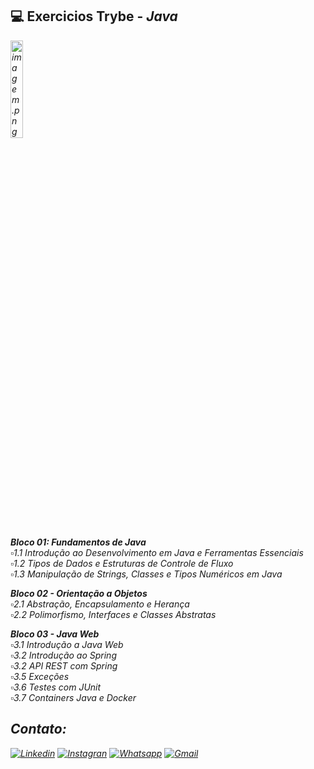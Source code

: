 ## 💻️ Exercicios Trybe - <i>Java<i>

<img src="https://media2.giphy.com/media/e6w3i2arfjIoI8hWy0/giphy.gif?cid=ecf05e47zwr41l2zle2hgii85qd0ott15xy1ue058qpqlopt&rid=giphy.gif&ct=g" alt="imagem.png" style="width: 20%;"> <br>

**Bloco 01: Fundamentos de Java**<br>
 ▫️1.1  Introdução ao Desenvolvimento em Java e Ferramentas Essenciais<br>
 ▫️1.2  Tipos de Dados e Estruturas de Controle de Fluxo<br>
 ▫️1.3  Manipulação de Strings, Classes e Tipos Numéricos em Java<br>


**Bloco 02 - Orientação a Objetos**<br>
 ▫️2.1  Abstração, Encapsulamento e Herança<br>
 ▫️2.2  Polimorfismo, Interfaces e Classes Abstratas<br>
 

**Bloco 03 - Java Web**<br>
 ▫️3.1 Introdução a Java Web<br>
 ▫️3.2  Introdução ao Spring<br>
 ▫️3.2  API REST com Spring<br>
 ▫️3.5  Exceções<br>
 ▫️3.6  Testes com JUnit<br>
 ▫️3.7  Containers Java e Docker<br>
 
## Contato:
[![Linkedin](https://img.shields.io/badge/LinkedIn-0077B5?style=for-the-badge&logo=linkedin&logoColor=white)](https://www.linkedin.com/in/caroline-nunes-devfullstack/)
[![Instagran](https://img.shields.io/badge/Instagram-E4405F?style=for-the-badge&logo=instagram&logoColor=white)](https://www.instagram.com/caarolhn/)
[![Whatsapp](https://img.shields.io/badge/WhatsApp-25D366?style=for-the-badge&logo=whatsapp&logoColor=white)](https://wa.me/48988037114)
[![Gmail](https://img.shields.io/badge/Gmail-D14836?style=for-the-badge&logo=gmail&logoColor=white)](mailto:nunescaroline905@gmail.com)

